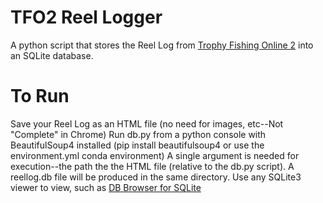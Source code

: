 #  TFO2 Reel Logger

A python script that stores the Reel Log from [Trophy Fishing Online 2](http://trophyfishingonline.com/) into an SQLite database.

# To Run
Save your Reel Log as an HTML file (no need for images, etc--Not "Complete" in Chrome)
Run db.py from a python console with BeautifulSoup4 installed (pip install beautifulsoup4 or use the environment.yml conda environment)
A single argument is needed for execution--the path the the HTML file (relative to the db.py script).
A reellog.db file will be produced in the same directory. Use any SQLite3 viewer to view, such as [DB Browser for SQLite](http://sqlitebrowser.org/)
